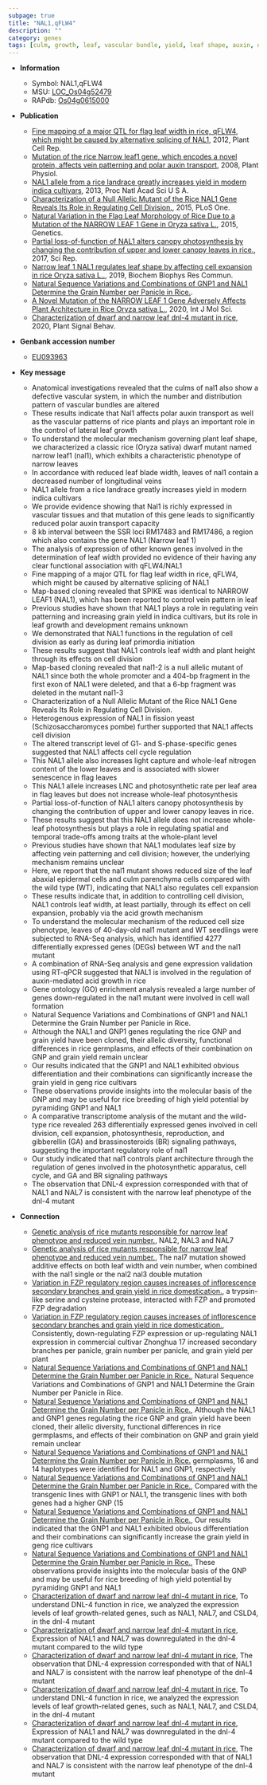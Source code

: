 ```yaml
---
subpage: true
title: "NAL1,qFLW4"
description: ""
category: genes
tags: [culm, growth, leaf, vascular bundle, yield, leaf shape, auxin, dwarf, grain, map-based cloning, grain yield, cell division, height, cell cycle, development, nitrogen, senescence, photosynthesis, seedlings, cell wall, panicle, grain number, breeding, gibberellin, architecture,  ga ,  BR , BR signaling, Gibberellin, GA, plant architecture]
---
```


* **Information**  
    + Symbol: NAL1,qFLW4  
    + MSU: [LOC_Os04g52479](http://rice.plantbiology.msu.edu/cgi-bin/ORF_infopage.cgi?orf=LOC_Os04g52479)  
    + RAPdb: [Os04g0615000](http://rapdb.dna.affrc.go.jp/viewer/gbrowse_details/irgsp1?name=Os04g0615000)  

* **Publication**  
    + [Fine mapping of a major QTL for flag leaf width in rice, qFLW4, which might be caused by alternative splicing of NAL1](http://www.ncbi.nlm.nih.gov/pubmed?term=Fine+mapping+of+a+major+QTL+for+flag+leaf+width+in+rice,+qFLW4,+which+might+be+caused+by+alternative+splicing+of+NAL1%5BTitle%5D), 2012, Plant Cell Rep.
    + [Mutation of the rice Narrow leaf1 gene, which encodes a novel protein, affects vein patterning and polar auxin transport](http://www.ncbi.nlm.nih.gov/pubmed?term=Mutation+of+the+rice+Narrow+leaf1+gene,+which+encodes+a+novel+protein,+affects+vein+patterning+and+polar+auxin+transport%5BTitle%5D), 2008, Plant Physiol.
    + [NAL1 allele from a rice landrace greatly increases yield in modern indica cultivars](http://www.ncbi.nlm.nih.gov/pubmed?term=NAL1+allele+from+a+rice+landrace+greatly+increases+yield+in+modern+indica+cultivars%5BTitle%5D), 2013, Proc Natl Acad Sci U S A.
    + [Characterization of a Null Allelic Mutant of the Rice NAL1 Gene Reveals Its Role in Regulating Cell Division.](http://www.ncbi.nlm.nih.gov/pubmed?term=Characterization+of+a+Null+Allelic+Mutant+of+the+Rice+NAL1+Gene+Reveals+Its+Role+in+Regulating+Cell+Division.%5BTitle%5D), 2015, PLoS One.
    + [Natural Variation in the Flag Leaf Morphology of Rice Due to a Mutation of the NARROW LEAF 1 Gene in Oryza sativa L.](http://www.ncbi.nlm.nih.gov/pubmed?term=Natural+Variation+in+the+Flag+Leaf+Morphology+of+Rice+Due+to+a+Mutation+of+the+NARROW+LEAF+1+Gene+in+Oryza+sativa+L.%5BTitle%5D), 2015, Genetics.
    + [Partial loss-of-function of NAL1 alters canopy photosynthesis by changing the contribution of upper and lower canopy leaves in rice.](http://www.ncbi.nlm.nih.gov/pubmed?term=Partial+loss-of-function+of+NAL1+alters+canopy+photosynthesis+by+changing+the+contribution+of+upper+and+lower+canopy+leaves+in+rice.%5BTitle%5D), 2017, Sci Rep.
    + [Narrow leaf 1 NAL1 regulates leaf shape by affecting cell expansion in rice Oryza sativa L..](http://www.ncbi.nlm.nih.gov/pubmed?term=Narrow+leaf+1+NAL1+regulates+leaf+shape+by+affecting+cell+expansion+in+rice+Oryza+sativa+L..%5BTitle%5D), 2019, Biochem Biophys Res Commun.
    + [Natural Sequence Variations and Combinations of GNP1 and NAL1 Determine the Grain Number per Panicle in Rice.](N+Y).
    + [A Novel Mutation of the NARROW LEAF 1 Gene Adversely Affects Plant Architecture in Rice  Oryza sativa L.](http://www.ncbi.nlm.nih.gov/pubmed?term=A+Novel+Mutation+of+the+NARROW+LEAF+1+Gene+Adversely+Affects+Plant+Architecture+in+Rice++Oryza+sativa+L.%5BTitle%5D), 2020, Int J Mol Sci.
    + [Characterization of dwarf and narrow leaf  dnl-4 mutant in rice](http://www.ncbi.nlm.nih.gov/pubmed?term=Characterization+of+dwarf+and+narrow+leaf++dnl-4+mutant+in+rice%5BTitle%5D), 2020, Plant Signal Behav.

* **Genbank accession number**  
    + [EU093963](http://www.ncbi.nlm.nih.gov/nuccore/EU093963)

* **Key message**  
    + Anatomical investigations revealed that the culms of nal1 also show a defective vascular system, in which the number and distribution pattern of vascular bundles are altered
    + These results indicate that Nal1 affects polar auxin transport as well as the vascular patterns of rice plants and plays an important role in the control of lateral leaf growth
    + To understand the molecular mechanism governing plant leaf shape, we characterized a classic rice (Oryza sativa) dwarf mutant named narrow leaf1 (nal1), which exhibits a characteristic phenotype of narrow leaves
    + In accordance with reduced leaf blade width, leaves of nal1 contain a decreased number of longitudinal veins
    + NAL1 allele from a rice landrace greatly increases yield in modern indica cultivars
    + We provide evidence showing that Nal1 is richly expressed in vascular tissues and that mutation of this gene leads to significantly reduced polar auxin transport capacity
    + 8 kb interval between the SSR loci RM17483 and RM17486, a region which also contains the gene NAL1 (Narrow leaf 1)
    + The analysis of expression of other known genes involved in the determination of leaf width provided no evidence of their having any clear functional association with qFLW4/NAL1
    + Fine mapping of a major QTL for flag leaf width in rice, qFLW4, which might be caused by alternative splicing of NAL1
    + Map-based cloning revealed that SPIKE was identical to NARROW LEAF1 (NAL1), which has been reported to control vein pattern in leaf
    + Previous studies have shown that NAL1 plays a role in regulating vein patterning and increasing grain yield in indica cultivars, but its role in leaf growth and development remains unknown
    + We demonstrated that NAL1 functions in the regulation of cell division as early as during leaf primordia initiation
    + These results suggest that NAL1 controls leaf width and plant height through its effects on cell division
    + Map-based cloning revealed that nal1-2 is a null allelic mutant of NAL1 since both the whole promoter and a 404-bp fragment in the first exon of NAL1 were deleted, and that a 6-bp fragment was deleted in the mutant nal1-3
    + Characterization of a Null Allelic Mutant of the Rice NAL1 Gene Reveals Its Role in Regulating Cell Division.
    + Heterogenous expression of NAL1 in fission yeast (Schizosaccharomyces pombe) further supported that NAL1 affects cell division
    + The altered transcript level of G1- and S-phase-specific genes suggested that NAL1 affects cell cycle regulation
    + This NAL1 allele also increases light capture and whole-leaf nitrogen content of the lower leaves and is associated with slower senescence in flag leaves
    + This NAL1 allele increases LNC and photosynthetic rate per leaf area in flag leaves but does not increase whole-leaf photosynthesis
    + Partial loss-of-function of NAL1 alters canopy photosynthesis by changing the contribution of upper and lower canopy leaves in rice.
    + These results suggest that this NAL1 allele does not increase whole-leaf photosynthesis but plays a role in regulating spatial and temporal trade-offs among traits at the whole-plant level
    + Previous studies have shown that NAL1 modulates leaf size by affecting vein patterning and cell division; however, the underlying mechanism remains unclear
    + Here, we report that the nal1 mutant shows reduced size of the leaf abaxial epidermal cells and culm parenchyma cells compared with the wild type (WT), indicating that NAL1 also regulates cell expansion
    + These results indicate that, in addition to controlling cell division, NAL1 controls leaf width, at least partially, through its effect on cell expansion, probably via the acid growth mechanism
    + To understand the molecular mechanism of the reduced cell size phenotype, leaves of 40-day-old nal1 mutant and WT seedlings were subjected to RNA-Seq analysis, which has identified 4277 differentially expressed genes (DEGs) between WT and the nal1 mutant
    + A combination of RNA-Seq analysis and gene expression validation using RT-qPCR suggested that NAL1 is involved in the regulation of auxin-mediated acid growth in rice
    + Gene ontology (GO) enrichment analysis revealed a large number of genes down-regulated in the nal1 mutant were involved in cell wall formation
    + Natural Sequence Variations and Combinations of GNP1 and NAL1 Determine the Grain Number per Panicle in Rice.
    + Although the NAL1 and GNP1 genes regulating the rice GNP and grain yield have been cloned, their allelic diversity, functional differences in rice germplasms, and effects of their combination on GNP and grain yield remain unclear
    + Our results indicated that the GNP1 and NAL1 exhibited obvious differentiation and their combinations can significantly increase the grain yield in geng rice cultivars
    + These observations provide insights into the molecular basis of the GNP and may be useful for rice breeding of high yield potential by pyramiding GNP1 and NAL1
    + A comparative transcriptome analysis of the mutant and the wild-type rice revealed 263 differentially expressed genes involved in cell division, cell expansion, photosynthesis, reproduction, and gibberellin (GA) and brassinosteroids (BR) signaling pathways, suggesting the important regulatory role of nal1
    + Our study indicated that nal1 controls plant architecture through the regulation of genes involved in the photosynthetic apparatus, cell cycle, and GA and BR signaling pathways
    + The observation that DNL-4 expression corresponded with that of NAL1 and NAL7 is consistent with the narrow leaf phenotype of the dnl-4 mutant

* **Connection**  
    + [Genetic analysis of rice mutants responsible for narrow leaf phenotype and reduced vein number.](NAL1), NAL2, NAL3 and NAL7
    + [Genetic analysis of rice mutants responsible for narrow leaf phenotype and reduced vein number.](http://www.ncbi.nlm.nih.gov/pubmed?term=Genetic+analysis+of+rice+mutants+responsible+for+narrow+leaf+phenotype+and+reduced+vein+number.%5BTitle%5D), The nal7 mutation showed additive effects on both leaf width and vein number, when combined with the nal1 single or the nal2 nal3 double mutation
    + [Variation in FZP regulatory region causes increases of inflorescence secondary branches and grain yield in rice domestication.](NAL1), a trypsin-like serine and cysteine protease, interacted with FZP and promoted FZP degradation
    + [Variation in FZP regulatory region causes increases of inflorescence secondary branches and grain yield in rice domestication.](http://www.ncbi.nlm.nih.gov/pubmed?term=Variation+in+FZP+regulatory+region+causes+increases+of+inflorescence+secondary+branches+and+grain+yield+in+rice+domestication.%5BTitle%5D),  Consistently, down-regulating FZP expression or up-regulating NAL1 expression in commercial cultivar Zhonghua 17 increased secondary branches per panicle, grain number per panicle, and grain yield per plant
    + [Natural Sequence Variations and Combinations of GNP1 and NAL1 Determine the Grain Number per Panicle in Rice.](http://www.ncbi.nlm.nih.gov/pubmed?term=Natural+Sequence+Variations+and+Combinations+of+GNP1+and+NAL1+Determine+the+Grain+Number+per+Panicle+in+Rice.%5BTitle%5D), Natural Sequence Variations and Combinations of GNP1 and NAL1 Determine the Grain Number per Panicle in Rice.
    + [Natural Sequence Variations and Combinations of GNP1 and NAL1 Determine the Grain Number per Panicle in Rice.](http://www.ncbi.nlm.nih.gov/pubmed?term=Natural+Sequence+Variations+and+Combinations+of+GNP1+and+NAL1+Determine+the+Grain+Number+per+Panicle+in+Rice.%5BTitle%5D),  Although the NAL1 and GNP1 genes regulating the rice GNP and grain yield have been cloned, their allelic diversity, functional differences in rice germplasms, and effects of their combination on GNP and grain yield remain unclear
    + [Natural Sequence Variations and Combinations of GNP1 and NAL1 Determine the Grain Number per Panicle in Rice.](Oryza+rufipogon) germplasms, 16 and 14 haplotypes were identified for NAL1 and GNP1, respectively
    + [Natural Sequence Variations and Combinations of GNP1 and NAL1 Determine the Grain Number per Panicle in Rice.](15),  Compared with the transgenic lines with GNP1 or NAL1, the transgenic lines with both genes had a higher GNP (15
    + [Natural Sequence Variations and Combinations of GNP1 and NAL1 Determine the Grain Number per Panicle in Rice.](http://www.ncbi.nlm.nih.gov/pubmed?term=Natural+Sequence+Variations+and+Combinations+of+GNP1+and+NAL1+Determine+the+Grain+Number+per+Panicle+in+Rice.%5BTitle%5D), Our results indicated that the GNP1 and NAL1 exhibited obvious differentiation and their combinations can significantly increase the grain yield in geng rice cultivars
    + [Natural Sequence Variations and Combinations of GNP1 and NAL1 Determine the Grain Number per Panicle in Rice.](http://www.ncbi.nlm.nih.gov/pubmed?term=Natural+Sequence+Variations+and+Combinations+of+GNP1+and+NAL1+Determine+the+Grain+Number+per+Panicle+in+Rice.%5BTitle%5D),  These observations provide insights into the molecular basis of the GNP and may be useful for rice breeding of high yield potential by pyramiding GNP1 and NAL1
    + [Characterization of dwarf and narrow leaf  dnl-4 mutant in rice](http://www.ncbi.nlm.nih.gov/pubmed?term=Characterization+of+dwarf+and+narrow+leaf++dnl-4+mutant+in+rice%5BTitle%5D),  To understand DNL-4 function in rice, we analyzed the expression levels of leaf growth-related genes, such as NAL1, NAL7, and CSLD4, in the dnl-4 mutant
    + [Characterization of dwarf and narrow leaf  dnl-4 mutant in rice](http://www.ncbi.nlm.nih.gov/pubmed?term=Characterization+of+dwarf+and+narrow+leaf++dnl-4+mutant+in+rice%5BTitle%5D),  Expression of NAL1 and NAL7 was downregulated in the dnl-4 mutant compared to the wild type
    + [Characterization of dwarf and narrow leaf  dnl-4 mutant in rice](http://www.ncbi.nlm.nih.gov/pubmed?term=Characterization+of+dwarf+and+narrow+leaf++dnl-4+mutant+in+rice%5BTitle%5D),  The observation that DNL-4 expression corresponded with that of NAL1 and NAL7 is consistent with the narrow leaf phenotype of the dnl-4 mutant
    + [Characterization of dwarf and narrow leaf  dnl-4 mutant in rice](http://www.ncbi.nlm.nih.gov/pubmed?term=Characterization+of+dwarf+and+narrow+leaf++dnl-4+mutant+in+rice%5BTitle%5D),  To understand DNL-4 function in rice, we analyzed the expression levels of leaf growth-related genes, such as NAL1, NAL7, and CSLD4, in the dnl-4 mutant
    + [Characterization of dwarf and narrow leaf  dnl-4 mutant in rice](http://www.ncbi.nlm.nih.gov/pubmed?term=Characterization+of+dwarf+and+narrow+leaf++dnl-4+mutant+in+rice%5BTitle%5D),  Expression of NAL1 and NAL7 was downregulated in the dnl-4 mutant compared to the wild type
    + [Characterization of dwarf and narrow leaf  dnl-4 mutant in rice](http://www.ncbi.nlm.nih.gov/pubmed?term=Characterization+of+dwarf+and+narrow+leaf++dnl-4+mutant+in+rice%5BTitle%5D),  The observation that DNL-4 expression corresponded with that of NAL1 and NAL7 is consistent with the narrow leaf phenotype of the dnl-4 mutant



